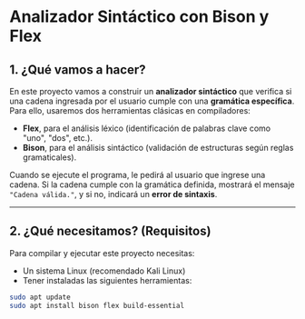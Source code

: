 # Analizador Sintáctico con Bison y Flex

## 1. ¿Qué vamos a hacer?

En este proyecto vamos a construir un **analizador sintáctico** que verifica si una cadena ingresada por el usuario cumple con una **gramática específica**. Para ello, usaremos dos herramientas clásicas en compiladores:

- **Flex**, para el análisis léxico (identificación de palabras clave como "uno", "dos", etc.).
- **Bison**, para el análisis sintáctico (validación de estructuras según reglas gramaticales).

Cuando se ejecute el programa, le pedirá al usuario que ingrese una cadena. Si la cadena cumple con la gramática definida, mostrará el mensaje `"Cadena válida."`, y si no, indicará un **error de sintaxis**.

---

## 2. ¿Qué necesitamos? (Requisitos)

Para compilar y ejecutar este proyecto necesitas:

- Un sistema Linux (recomendado Kali Linux)
- Tener instaladas las siguientes herramientas:

```bash
sudo apt update
sudo apt install bison flex build-essential
